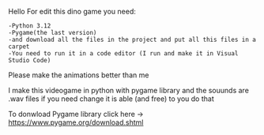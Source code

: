 Hello 
For edit this dino game you need:

	-Python 3.12
	-Pygame(the last version)
	-and download all the files in the project and put all this files in a carpet
	-You need to run it in a code editor (I run and make it in Visual Studio Code)

Please make the animations better than me 


I make this videogame in python with pygame library and the souunds are .wav files 
if you need change it is able (and free) to you do that 


To donwload Pygame library click here -> https://www.pygame.org/download.shtml
